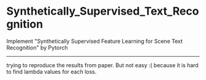 # Synthetically_Supervised_Text_Recognition
Implement "Synthetically Supervised Feature Learning for Scene Text Recognition" by Pytorch

---------------------
trying to reproduce the results from paper.
But not easy :( because it is hard to find lambda values for each loss.
